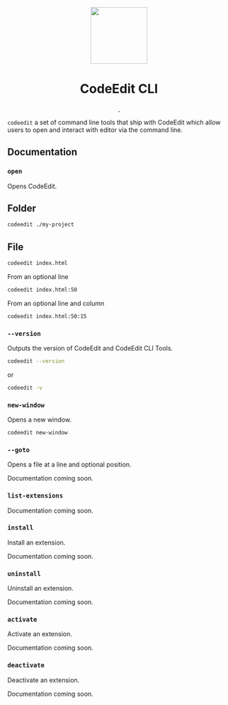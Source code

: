 <p align="center">
  <img src="https://user-images.githubusercontent.com/806104/205848006-f2654778-21f1-4f97-b292-32849cc1eff6.png" height="128">
  <h1 align="center">CodeEdit CLI</h1>
</p>

<p align="center">
  <a aria-label="Follow CodeEdit on Twitter" href="https://twitter.com/CodeEditApp" target="_blank">
    <img alt="" src="https://img.shields.io/badge/Follow%20@CodeEditApp-black.svg?style=for-the-badge&logo=Twitter">
  </a>
  <a aria-label="Join the community on Discord" href="https://discord.gg/vChUXVf9Em" target="_blank">
    <img alt="" src="https://img.shields.io/badge/Join%20the%20community-black.svg?style=for-the-badge&logo=Discord">
  </a>
</p>

`codeedit` a set of command line tools that ship with CodeEdit which allow users to open and interact with editor via the command line.

## Documentation

### `open`

Opens CodeEdit.

## Folder

```sh
codeedit ./my-project
```

## File

```sh
codeedit index.html
```

From an optional line

```sh
codeedit index.html:50
```

From an optional line and column

```sh
codeedit index.html:50:15
```

### `--version`

Outputs the version of CodeEdit and CodeEdit CLI Tools.

```sh
codeedit --version
```

or 

```sh
codeedit -v
```

### `new-window`

Opens a new window.

```sh
codeedit new-window
```

### `--goto`

Opens a file at a line and optional position.

Documentation coming soon.

### `list-extensions`

Documentation coming soon.

### `install`

Install an extension.

Documentation coming soon.

### `uninstall`

Uninstall an extension.

Documentation coming soon.

### `activate`

Activate an extension.

Documentation coming soon.

### `deactivate`

Deactivate an extension.

Documentation coming soon.
